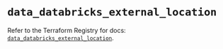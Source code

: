 # `data_databricks_external_location`

Refer to the Terraform Registry for docs: [`data_databricks_external_location`](https://registry.terraform.io/providers/databricks/databricks/1.89.0/docs/data-sources/external_location).

